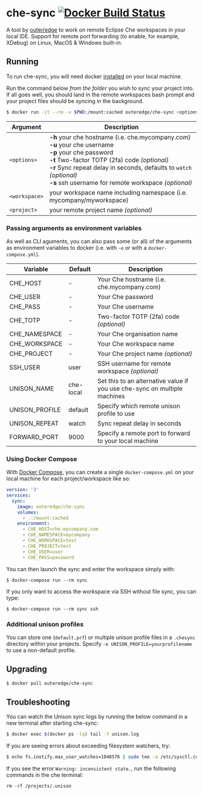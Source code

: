 # che-sync [![Docker Build Status](https://img.shields.io/docker/build/outeredge/che-sync.svg?style=flat-square)](https://hub.docker.com/r/outeredge/che-sync)

A tool by [outer/edge](https://github.com/outeredge) to work on remote Eclipse Che workspaces in your local IDE. Support for remote port forwarding (to enable, for example, XDebug) on Linux, MacOS & Windows built-in.

## Running

To run che-sync, you will need docker [installed](https://docs.docker.com/install/) on your local machine.

Run the command below _from the folder_ you wish to sync your project into. If all goes well, you should land in the remote workspaces bash prompt and your project files should be syncing in the background.

```sh
$ docker run -it --rm -v $PWD:/mount:cached outeredge/che-sync <options> <workspace> <project>
```

| Argument      | Description                                                  |
| ------------- | ------------------------------------------------------------ |
| `<options>`   | **-h**  your che hostname (i.e. che.mycompany.com)<br/>**-u**  your che username<br/>**-p**  your che password<br/>**-t**  Two-factor TOTP (2fa) code *(optional)*<br/>**-r**  Sync repeat delay in seconds, defaults to `watch` *(optional)*<br/>**-s** ssh username for remote workspace *(optional)*|
| `<workspace>` | your workspace name including namespace (i.e. mycompany/myworkspace) |
| `<project>`   | your remote project name *(optional)* |

### Passing arguments as environment variables

As well as CLI aguments, you can also pass some (or all) of the arguments as environment variables to docker (i.e. with `-e` or with a `docker-compose.yml`).

| Variable | Default     | Description |
| -------- | ----------- | ----------- |
| CHE_HOST | -      | Your Che hostname (i.e. che.mycompany.com) |
| CHE_USER | -      | Your Che password |
| CHE_PASS | -      | Your Che username |
| CHE_TOTP | -      | Two-factor TOTP (2fa) code *(optional)* |
| CHE_NAMESPACE | - | Your Che organisation name |
| CHE_WORKSPACE | - | Your Che workspace name |
| CHE_PROJECT | -   | Your Che project name *(optional)* |
| SSH_USER | user   | SSH username for remote workspace *(optional)* |
| UNISON_NAME | che-local | Set this to an alternative value if you use che-sync on multiple machines |
| UNISON_PROFILE | default | Specify which remote unison profile to use |
| UNISON_REPEAT | watch | Sync repeat delay in seconds |
| FORWARD_PORT | 9000 | Specify a remote port to forward to your local machine |

### Using Docker Compose

With [Docker Compose](https://docs.docker.com/compose/install), you can create a single `docker-compose.yml` on your local machine for each project/workspace like so:

```yml
version: '3'
services:
  sync:
    image: outeredge/che-sync
    volumes:
      - .:/mount:cached
    environment:
      - CHE_HOST=che.mycompany.com
      - CHE_NAMESPACE=mycompany
      - CHE_WORKSPACE=test
      - CHE_PROJECT=test
      - CHE_USER=user
      - CHE_PASS=password
```

You can then launch the sync and enter the workspace simply with:

`$ docker-compose run --rm sync`

If you only want to access the workspace via SSH without file sync, you can type:

`$ docker-compose run --rm sync ssh`


### Additional unison profiles

You can store one (`default.prf`) or multiple unison profile files in a `.chesync` directory within your projects. Specify `-e UNISON_PROFILE=yourprofilename` to use a non-default profile.

## Upgrading

```sh
$ docker pull outeredge/che-sync
```

## Troubleshooting

You can watch the Unison sync logs by running the below command in a new terminal after starting che-sync:

```sh
$ docker exec $(docker ps -lq) tail -f unison.log
```

If you are seeing errors about exceeding filesystem watchers, try:

```sh
$ echo fs.inotify.max_user_watches=1048576 | sudo tee -a /etc/sysctl.conf && sudo sysctl -p
```

If you see the error `Warning: inconsistent state.`, run the following commands in the che terminal:

`rm -rf /projects/.unison`
